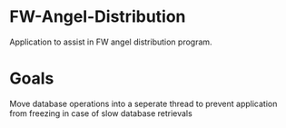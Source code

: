 # FW-Angel-Distribution

Application to assist in FW angel distribution program.

# Goals

Move database operations into a seperate thread to prevent application from freezing in case of slow database retrievals
